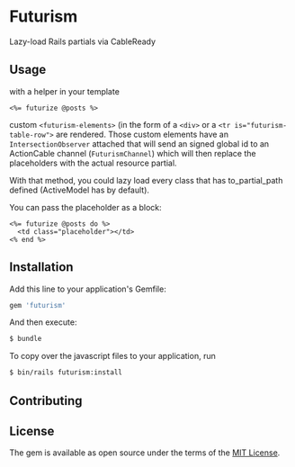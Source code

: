 # Futurism
Lazy-load Rails partials via CableReady

## Usage
with a helper in your template

```erb
<%= futurize @posts %>
```

custom `<futurism-elements>` (in the form of a `<div>` or a `<tr is="futurism-table-row">` are rendered. Those custom elements have an `IntersectionObserver` attached that will send an signed global id to an ActionCable channel (`FuturismChannel`) which will then replace the placeholders with the actual resource partial.

With that method, you could lazy load every class that has to_partial_path defined (ActiveModel has by default).

You can pass the placeholder as a block:

```erb
<%= futurize @posts do %>
  <td class="placeholder"></td>
<% end %>
```

## Installation
Add this line to your application's Gemfile:

```ruby
gem 'futurism'
```

And then execute:
```bash
$ bundle
```

To copy over the javascript files to your application, run

```bash
$ bin/rails futurism:install
```


## Contributing

## License
The gem is available as open source under the terms of the [MIT License](https://opensource.org/licenses/MIT).
